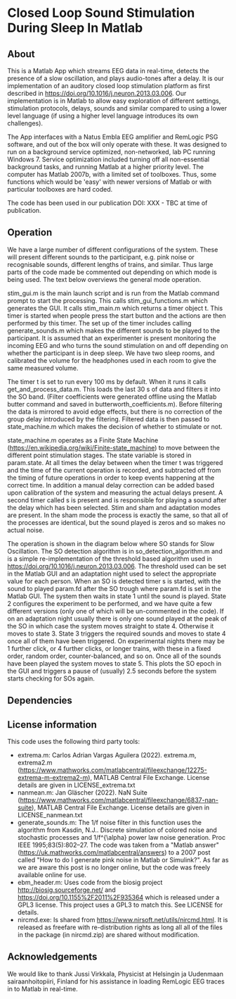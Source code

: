 # Closed Loop Sound Stimulation During Sleep In Matlab

## About
This is a Matlab App which streams EEG data in real-time, detects the presence of a slow oscillation, and plays audio-tones after a delay. It is our implementation of an auditory closed loop stimulation platform as first described in https://doi.org/10.1016/j.neuron.2013.03.006. Our implementation is in Matlab to allow easy exploration of different settings, stimulation protocols, delays, sounds and similar compared to using a lower level language (if using a higher level language introduces its own challenges).

The App interfaces with a Natus Embla EEG amplifier and RemLogic PSG software, and out of the box will only operate with these. It was designed to run on a background service optimized, non-networked, lab PC running Windows 7. Service optimization included turning off all non-essential background tasks, and running Matlab at a higher priority level. The computer has Matlab 2007b, with a limited set of toolboxes. Thus, some functions which would be 'easy' with newer versions of Matlab or with particular toolboxes are hard coded.

The code has been used in our publication DOI: XXX - TBC at time of publication. 

## Operation
We have a large number of different configurations of the system. These will present different sounds to the participant, e.g. pink noise or recognisable sounds, different lengths of trains, and similar. Thus large parts of the code made be commented out depending on which mode is being used. The text below overviews the general mode operation.

stim_gui.m is the main launch script and is run from the Matlab command prompt to start the processing. This calls stim_gui_functions.m which generates the GUI. It calls stim_main.m which returns a timer object t. This timer is started when people press the start button and the actions are then performed by this timer. The set up of the timer includes calling generate_sounds.m which makes the different sounds to be played to the participant.  It is assumed that an experimenter is present monitoring the incoming EEG and who turns the sound stimulation on and off depending on whether the participant is in deep sleep. We have two sleep rooms, and calibrated the volume for the headphones used in each room to give the same measured volume. 

The timer t is set to run every 100 ms by default. When it runs it calls get_and_process_data.m. This loads the last 30 s of data and filters it into the SO band. (Filter coefficients were generated offline using the Matlab butter command and saved in butterworth_coefficients.m). Before filtering the data is mirrored to avoid edge effects, but there is no correction of the group delay introduced by the filtering. Filtered data is then passed to state_machine.m which makes the decision of whether to stimulate or not.

state_machine.m operates as a Finite State Machine (https://en.wikipedia.org/wiki/Finite-state_machine) to move between the different point stimulation stages. The state variable is stored in param.state. At all times the delay between when the timer t was triggered and the time of the current operation is recorded, and subtracted off from the timing of future operations in order to keep events happening at the correct time. In addition a manual delay correction can be added based upon calibration of the system and measuring the actual delays present. A second timer called s is present and is responsible for playing a sound after the delay which has been selected. Stim and sham and adaptation modes are present. In the sham mode the process is exactly the same, so that all of the processes are identical, but the sound played is zeros and so makes no actual noise.

The operation is shown in the diagram below where SO stands for Slow Oscillation. The SO detection algorithm is in so_detection_algorithm.m and is a simple re-implementation of the threshold based algorithm used in https://doi.org/10.1016/j.neuron.2013.03.006. The threshold used can be set in the Matlab GUI and an adaptation night used to select the appropriate value for each person. When an SO is detected timer s is started, with the sound to played param.fd after the SO trough where param.fd is set in the Matlab GUI. The system then waits in state 1 until the sound is played. State 2 configures the experiment to be performed, and we have quite a few different versions (only one of which will be un-commented in the code). If on an adaptation night usually there is only one sound played at the peak of the SO in which case the system moves straight to state 4. Otherwise it moves to state 3. State 3 triggers the required sounds and moves to state 4 once all of them have been triggered. On experimental nights there may be 1 further click, or 4 further clicks, or longer trains, with these in a fixed order, random order, counter-balanced, and so on. Once all of the sounds have been played the system moves to state 5. This plots the SO epoch in the GUI and triggers a pause of (usually) 2.5 seconds before the system starts checking for SOs again. 

## Dependencies


## License information
This code uses the following third party tools:
 - extrema.m: Carlos Adrian Vargas Aguilera (2022). extrema.m, extrema2.m (https://www.mathworks.com/matlabcentral/fileexchange/12275-extrema-m-extrema2-m), MATLAB Central File Exchange. License details are given in LICENSE_extrema.txt
 - nanmean.m: Jan Gläscher (2022). NaN Suite (https://www.mathworks.com/matlabcentral/fileexchange/6837-nan-suite), MATLAB Central File Exchange. License details are given in LICENSE_nanmean.txt
 - generate_sounds.m: The 1/f noise filter in this function uses the algorithm from Kasdin, N.J.. Discrete simulation of colored noise and stochastic processes and
1/f^{\alpha} power law noise generation. Proc IEEE 1995;83(5):802–27. The code was taken from a "Matlab answer" (https://uk.mathworks.com/matlabcentral/answers) to a 2007 post called "How to do I generate pink noise in Matlab or Simulink?". As far as we are aware this post is no longer online, but the code was freely available online for use. 
 - ebm_header.m: Uses code from the biosig project http://biosig.sourceforge.net/ and https://doi.org/10.1155%2F2011%2F935364 which is released under a GPL3 license. This project uses a GPL3 to match this. See LICENSE for details.
 -  nircmd.exe: Is shared from https://www.nirsoft.net/utils/nircmd.html. It is released as freefare with re-distribution rights as long all all of the files in the package (in nircmd.zip) are shared without modification.

## Acknowledgements
We would like to thank Jussi Virkkala, Physicist at Helsingin ja Uudenmaan sairaanhoitopiiri, Finland for his assistance in loading RemLogic EEG traces in to Matlab in real-time.
